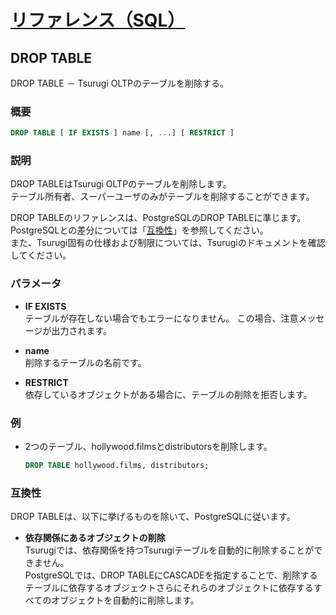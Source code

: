# [リファレンス（SQL）](../sql_reference.md)

## DROP TABLE

  DROP TABLE － Tsurugi OLTPのテーブルを削除する。

### 概要

  ~~~sql
  DROP TABLE [ IF EXISTS ] name [, ...] [ RESTRICT ]
  ~~~

### 説明

  DROP TABLEはTsurugi OLTPのテーブルを削除します。  
  テーブル所有者、スーパーユーザのみがテーブルを削除することができます。

  DROP TABLEのリファレンスは、PostgreSQLのDROP TABLEに準じます。  
  PostgreSQLとの差分については「[互換性](#互換性)」を参照してください。  
  また、Tsurugi固有の仕様および制限については、Tsurugiのドキュメントを確認してください。

### パラメータ

* **IF EXISTS**  
  テーブルが存在しない場合でもエラーになりません。 この場合、注意メッセージが出力されます。

* **name**  
  削除するテーブルの名前です。

* **RESTRICT**  
  依存しているオブジェクトがある場合に、テーブルの削除を拒否します。

### 例

* 2つのテーブル、hollywood.filmsとdistributorsを削除します。

  ~~~sql
  DROP TABLE hollywood.films, distributors;
  ~~~

### 互換性

DROP TABLEは、以下に挙げるものを除いて、PostgreSQLに従います。

* **依存関係にあるオブジェクトの削除**  
  Tsurugiでは、依存関係を持つTsurugiテーブルを自動的に削除することができません。  
  PostgreSQLでは、DROP TABLEにCASCADEを指定することで、削除するテーブルに依存するオブジェクトさらにそれらのオブジェクトに依存するすべてのオブジェクトを自動的に削除します。

